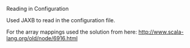 Reading in Configuration

Used JAXB to read in the configuration file.

For the array mappings used the solution from here: http://www.scala-lang.org/old/node/6916.html